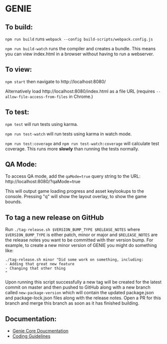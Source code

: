 # GENIE

## To build:

`npm run build` runs `webpack --config build-scripts/webpack.config.js`

`npm run build-watch` runs the compiler and creates a bundle. This means you can view index.html in a browser without having to run a webserver.

## To view:

`npm start` then navigate to http://localhost:8080/

Alternatively load http://localhost:8080/index.html as a file URL (requires `--allow-file-access-from-files` in Chrome.)

## To test:

`npm test` will run tests using karma. 

`npm run test-watch` will run tests using karma in watch mode.  

`npm run test:coverage` and `npm run test-watch:coverage` will calculate test coverage. This runs more **slowly** than running the tests normally.

## QA Mode:

To access QA mode, add the `qaMode=true` query string to the URL: http://localhost:8080/?qaMode=true

This will output game loading progress and asset keylookups to the console. Pressing "q" will show the layout overlay, to show the game bounds.

## To tag a new release on GitHub

Run `./tag-release.sh $VERSION_BUMP_TYPE $RELEASE_NOTES` where `$VERSION_BUMP_TYPE` is either patch, minor or major and `$RELEASE_NOTES` are the release notes you want to be committed with ther version bump. For example, to create a new minor version of GENIE you might do something like:

```
./tag-release.sh minor "Did some work on something, including:
- Adding that great new feature
- Changing that other thing
"
```

Upon running this script successfully a new tag will be created for the latest commit on master and then pushed to GitHub along with a new branch called `new-package-version` which will contain the updated package.json and package-lock.json files along with the release notes. Open a PR for this branch and merge this branch as soon as it has finished building.

## Documentation:
* [Genie Core Doucmentation][1]
* [Coding Guidelines][2]

[1]: docs/core.md
[2]: docs/coding-guidelines.md
